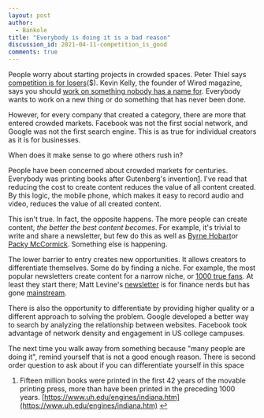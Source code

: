 ```yaml
---
layout: post
author:
  - Bankole
title: "Everybody is doing it is a bad reason"
discussion_id: 2021-04-11-competition_is_good
comments: true
---
```


People worry about starting projects in crowded spaces. Peter Thiel
says [competition is for
losers](https://www.wsj.com/articles/peter-thiel-competition-is-for-losers-1410535536)($).
Kevin Kelly, the founder of Wired magazine, says you should [work on something
nobody has a name for](https://www.nfx.com/post/kevin-kelly-nfx-podcast/).
Everybody wants to work on a new thing or do something that has never been done.

However, for every company that created a category, there are more that entered
crowded markets. Facebook was not the first social network, and Google was not
the first search engine. This is as true for individual creators as it is for
businesses.

When does it make sense to go where others rush in?

People have been concerned about crowded markets for centuries. Everybody was
printing books after Gutenberg's invention[1](#fn1). I've read that reducing
the cost to create content reduces the value of all content created. By this
logic, the mobile phone, which makes it easy to record audio and video, reduces
the value of all created content.

This isn't true. In fact, the opposite happens. The more people can create
content, *the better the best content becomes*. For example, it's trivial to
write and share a newsletter, but few do this as well as [Byrne
Hobart](https://diff.substack.com/)or [Packy
McCormick](https://www.notboring.co/). Something else is happening.

The lower barrier to entry creates new opportunities. It allows creators to
differentiate themselves. Some do by finding a niche. For example, the most
popular newsletters create content for a narrow niche, or [1000 true
fans](https://kk.org/thetechnium/1000-true-fans/). At least they start
there; Matt Levine's
[newsletter](https://www.bloomberg.com/opinion/authors/ARbTQlRLRjE/matthew-s-levine?sref=pMuvbz8X)
is for finance nerds but has gone
[mainstream](https://www.nytimes.com/2020/10/08/business/matt-levine-bloomberg.html).

There is also the opportunity to differentiate by providing higher quality or a
different approach to solving the problem. Google developed a better way to
search by analyzing the relationship between websites. Facebook took advantage
of network density and engagement in US college campuses.

The next time you walk away from something because "many people are doing it",
remind yourself that is not a good enough reason. There is second order question
to ask about if you can differentiate yourself in this space

1. Fifteen million books were printed in the first 42 years of the movable printing press, more than have been printed in the preceding 1000 years. [https://www.uh.edu/engines/indiana.htm](https://www.uh.edu/engines/indiana.htm) [↩︎](#ffn1)
